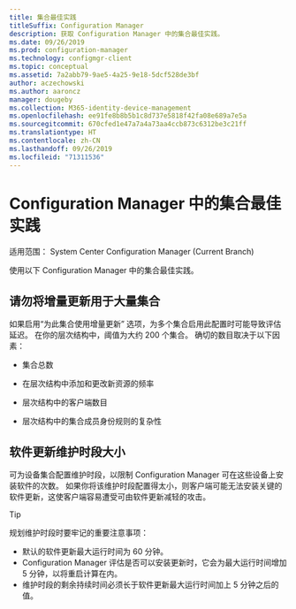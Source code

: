 ```yaml
---
title: 集合最佳实践
titleSuffix: Configuration Manager
description: 获取 Configuration Manager 中的集合最佳实践。
ms.date: 09/26/2019
ms.prod: configuration-manager
ms.technology: configmgr-client
ms.topic: conceptual
ms.assetid: 7a2abb79-9ae5-4a25-9e18-5dcf528de3bf
author: aczechowski
ms.author: aaroncz
manager: dougeby
ms.collection: M365-identity-device-management
ms.openlocfilehash: ee91fe8b8b5b1c8d737e5818f42fa08e689a7e5a
ms.sourcegitcommit: 670cfed1e47a7a4a73aa4ccb873c6312be3c21ff
ms.translationtype: HT
ms.contentlocale: zh-CN
ms.lasthandoff: 09/26/2019
ms.locfileid: "71311536"
---
```

# <a name="best-practices-for-collections-in-configuration-manager"></a>Configuration Manager 中的集合最佳实践

适用范围：  System Center Configuration Manager (Current Branch)

使用以下 Configuration Manager 中的集合最佳实践。  

## <a name="dont-use-incremental-updates-with-many-collections"></a>请勿将增量更新用于大量集合

如果启用“为此集合使用增量更新”  选项，为多个集合启用此配置时可能导致评估延迟。 在你的层次结构中，阈值为大约 200 个集合。 确切的数目取决于以下因素：  

- 集合总数  

- 在层次结构中添加和更改新资源的频率  

- 层次结构中的客户端数目  

- 层次结构中的集合成员身份规则的复杂性  

## <a name="maintenance-window-size-for-software-updates"></a>软件更新维护时段大小

可为设备集合配置维护时段，以限制 Configuration Manager 可在这些设备上安装软件的次数。 如果你将该维护时段配置得太小，则客户端可能无法安装关键的软件更新，这使客户端容易遭受可由软件更新减轻的攻击。 
 
 > [!Tip] 
 > 规划维护时段时要牢记的重要注意事项：
 > - 默认的软件更新最大运行时间为 60 分钟。
 > - Configuration Manager 评估是否可以安装更新时，它会为最大运行时间增加 5 分钟，以将重启计算在内。
 > - 维护时段的剩余持续时间必须长于软件更新最大运行时间加上 5 分钟之后的值。
 
